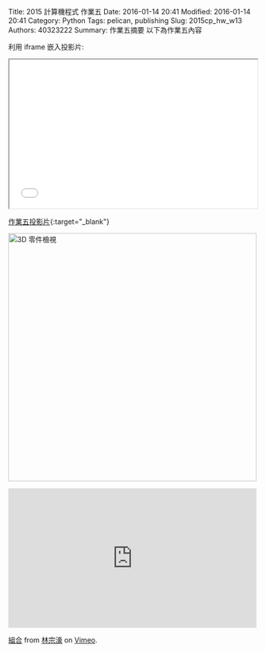 Title: 2015 計算機程式 作業五
Date: 2016-01-14 20:41
Modified: 2016-01-14 20:41
Category: Python
Tags: pelican, publishing
Slug: 2015cp_hw_w13
Authors: 40323222
Summary: 作業五摘要
以下為作業五內容

利用 iframe 嵌入投影片:

<iframe src="simplest6.html" width="500" height="300"></iframe>

[作業五投影片](simplest6.html){:target="_blank"}



<img src="https://copy.com/XFcZRjOSF6pNLGOt" width="500" alt="3D 零件檢視"></img>
<br>
<iframe src="https://player.vimeo.com/video/150168374" width="500" height="281" frameborder="0" webkitallowfullscreen mozallowfullscreen allowfullscreen></iframe> <p><a href="https://vimeo.com/150168374">組合</a> from <a href="https://vimeo.com/user47246587">林宗濠</a> on <a href="https://vimeo.com">Vimeo</a>.</p>
